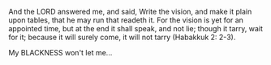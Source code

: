 And the LORD answered me, and said, Write the vision, and make it plain upon tables, that he may run that readeth it. For the vision is yet for an appointed time, but at the end it shall speak, and not lie; though it tarry, wait for it; because it will surely come, it will not tarry (Habakkuk 2: 2-3).

My BLACKNESS won't let me...
